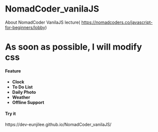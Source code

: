 # NomadCoder_vanilaJS
About NomadCoder VanilaJS lecture( https://nomadcoders.co/javascript-for-beginners/lobby)

<h1>As soon as possible, I will modify css</h1>

<h4>Feature<h4>
  <ul>
    <li>Clock</li>
    <li>To Do List</li>
    <li>Daily Photo</li>
    <li>Weather</li>
    <li>Offline Support</li>
  </ul>

<h4>Try it</h4>
https://dev-eunjilee.github.io/NomadCoder_vanilaJS/
